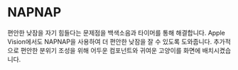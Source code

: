 
# NAPNAP
편안한 낮잠을 자기 힘들다는 문제점을 백색소음과 타이머를 통해 해결합니다. Apple Vision에서도 NAPNAP을 사용하여 더 편안한 낮잠을 잘 수 있도록 도와줍니다. 추가적으로 편안한 분위기 조성을 위해 어두운 컴포넌트와 귀여운 고양이를 화면에 배치시켰습니다.
